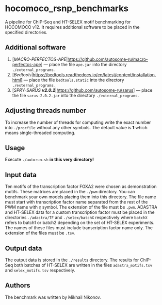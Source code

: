 # hocomoco_rsnp_benchmarks
A pipeline for ChIP-Seq and HT-SELEX motif benchmarking for HOCOMOCO v12.
It requires additional software to be placed in the specified directories.

## Additional software
1. [*MACRO-PERFECTOS-APE*|https://github.com/autosome-ru/macro-perfectos-ape] —
   place the file ```ape.jar``` into the directory ```./external_programs```.
2. [*Bedtools*|https://bedtools.readthedocs.io/en/latest/content/installation.html] —
   place the file ```bedtools.static``` into the directory ```./external_programs```.
3. [*SPRY-SARUS __v2.0.2__*|https://github.com/autosome-ru/sarus] —
   place the file ```sarus-2.0.2.jar``` into the directory ```./external_programs```.

## Adjusting threads number
To increase the number of threads for computing write the exact number into ```./procfile```
without any other symbols. The default value is __1__ which means single-threaded computing.

## Usage
Execute ```./autorun.sh``` __in this very directory!__

## Input data
Ten motifs of the transcription factor FOXA2 were chosen as demonstration motifs.
These matrices are placed in the ```./pwm``` directory.
You can benchmark your own models placing them into this directory.
The file name must start with transcription factor name separated from the rest of the PWM name with ```@``` symbol.
The extension of the file must be ```.pwm```.
ADASTRA and HT-SELEX data for a custom transcription factor must be placed in the directories ```./adastra/TF``` and ```./selex/batchX``` respectively where ```batchX``` refers to batch1 or batch2 depending on the set of HT-SELEX experiments.
The names of these files must include transcription factor name only.
The extension of the files must be ```.tsv```.

## Output data
The output data is stored in the ```./results``` directory.
The results for ChIP-Seq both batches of HT-SELEX are written in the files ```adastra_motifs.tsv``` and ```selex_motifs.tsv``` respectively. 

## Authors
The benchmark was written by Mikhail Nikonov.
